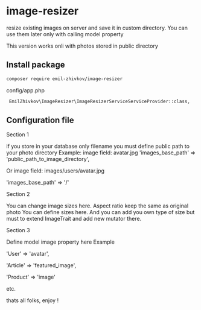 # image-resizer
resize existing images on server and save it in custom directory. You can use them later only with calling model property

This version works onli with photos stored in public directory




## Install package
``` bash
composer require emil-zhivkov/image-resizer


```

config/app.php
``` bash
 EmilZhivkov\ImageResizer\ImageResizerServiceServiceProvider::class,
```


## Configuration file

Section 1

if you store in your database only filename you must define public path to your photo directory
Example: 
image field: avatar.jpg
'images_base_path' => 'public_path_to_image_directory',

Or
image field: images/users/avatar.jpg

'images_base_path' => '/'



Section 2

You can change image sizes here. Aspect ratio keep the same as original photo
You can define sizes here. And you can add you own type of size but must to extend ImageTrait and add new mutator there.


Section 3

Define model image property here
Example

'User' => 'avatar',

'Article' => 'featured_image',

'Product' => 'image'

etc.


thats all folks, enjoy ! 
